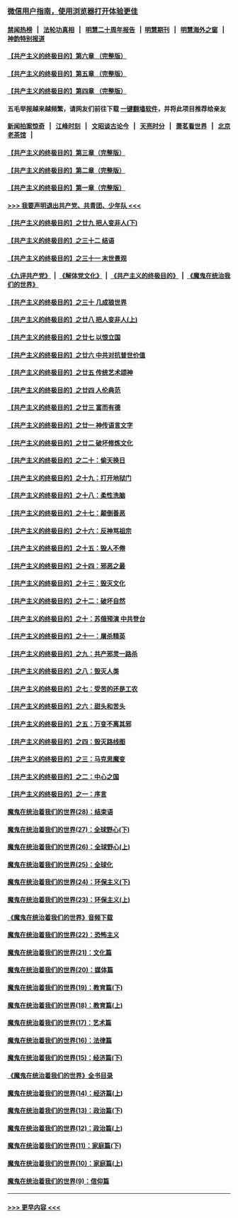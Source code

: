### [微信用户指南，使用浏览器打开体验更佳](https://github.com/gfw-breaker/banned-news1/blob/master/indexes/wechat-guide.md?t=0)
#### [禁闻热榜](热点新闻.md?t=0)  &nbsp;&nbsp;|&nbsp;&nbsp; [法轮功真相](https://github.com/gfw-breaker/truth/blob/master/README.md?t=0) &nbsp;&nbsp;|&nbsp;&nbsp; [明慧二十周年报告](https://github.com/gfw-breaker/mh-reports/blob/master/README.md?t=0) &nbsp;&nbsp;|&nbsp;&nbsp;[明慧期刊](https://github.com/gfw-breaker/mh-qikan) &nbsp;&nbsp;|&nbsp;&nbsp; [明慧海外之窗](https://github.com/gfw-breaker/mh-news/blob/master/README.md?t=0) &nbsp;&nbsp;|&nbsp;&nbsp; [神韵特别报道](https://github.com/gfw-breaker/mh-news/blob/master/shenyun.md?t=0)
#### [【共产主义的终极目的】第六章 （完整版）](../pages/nsc422/n11428913.md?t=02111155) 
#### [【共产主义的终极目的】第五章 （完整版）](../pages/nsc422/n11428912.md?t=02111155) 
#### [【共产主义的终极目的】第四章 （完整版）](../pages/nsc422/n11428907.md?t=02111155) 
#### 五毛举报越来越频繁，请网友们前往下载 [一键翻墙软件](https://github.com/gfw-breaker/ssr-accounts)，并将此项目推荐给亲友
#### [新闻拍案惊奇](https://github.com/gfw-breaker/banned-news1/blob/master/pages/link4.md) &nbsp;&nbsp;|&nbsp;&nbsp; [江峰时刻](https://github.com/gfw-breaker/banned-news1/blob/master/pages/link4.md) &nbsp;&nbsp;|&nbsp;&nbsp; [文昭谈古论今](https://github.com/gfw-breaker/banned-news1/blob/master/pages/link4.md) &nbsp;&nbsp;|&nbsp;&nbsp; [天亮时分](https://github.com/gfw-breaker/banned-news1/blob/master/pages/link4.md) &nbsp;&nbsp;|&nbsp;&nbsp; [萧茗看世界](https://github.com/gfw-breaker/banned-news1/blob/master/pages/link4.md) &nbsp;&nbsp;|&nbsp;&nbsp; [北京老茶馆](https://github.com/gfw-breaker/banned-news1/blob/master/pages/link4.md) &nbsp;&nbsp;|&nbsp;&nbsp; 
#### [【共产主义的终极目的】第三章（完整版）](../pages/nsc422/n11428848.md?t=02111155) 
#### [【共产主义的终极目的】第二章（完整版）](../pages/nsc422/n11428831.md?t=02111155) 
#### [【共产主义的终极目的】第一章（完整版）](../pages/nsc422/n11417651.md?t=02111155) 
#### [>>> 我要声明退出共产党、共青团、少年队 <<<](https://github.com/begood0513/goodnews/blob/master/quit/letter.md) 
#### [【共产主义的终极目的】之廿九 把人变非人(下)](../pages/nsc422/n11344140.md?t=02111155) 
#### [【共产主义的终极目的】之三十二 结语](../pages/nsc422/n11360535.md?t=02111155) 
#### [【共产主义的终极目的】之三十一 末世景观](../pages/nsc422/n11351129.md?t=02111155) 
#### [《九评共产党》](https://github.com/begood0513/9ping.md/blob/master/README.md) &nbsp;|&nbsp; [《解体党文化》](../../../../jtdwh.md/blob/master/README.md)  &nbsp;|&nbsp; [《共产主义的终极目的》](../../../../gczydzjmd.md/blob/master/README.md) &nbsp;|&nbsp; [《魔鬼在统治我们的世界》](../../../../mgztzwmdsj.md/blob/master/README.md) 
#### [【共产主义的终极目的】之三十 几成狼世界](../pages/nsc422/n11348280.md?t=02111155) 
#### [【共产主义的终极目的】之廿八 把人变非人(上)](../pages/nsc422/n11340492.md?t=02111155) 
#### [【共产主义的终极目的】之廿七 以恨立国](../pages/nsc422/n11336944.md?t=02111155) 
#### [【共产主义的终极目的】之廿六 中共对抗普世价值](../pages/nsc422/n11324785.md?t=02111155) 
#### [【共产主义的终极目的】之廿五 传统艺术颂神](../pages/nsc422/n11296396.md?t=02111155) 
#### [【共产主义的终极目的】之廿四 人伦典范](../pages/nsc422/n11296397.md?t=02111155) 
#### [【共产主义的终极目的】之廿三 富而有德](../pages/nsc422/n11283598.md?t=02111155) 
#### [【共产主义的终极目的】之廿一 神传语言文字](../pages/nsc422/n11263265.md?t=02111155) 
#### [【共产主义的终极目的】之廿二 破坏修炼文化](../pages/nsc422/n11245728.md?t=02111155) 
#### [【共产主义的终极目的】之二十：偷天换日](../pages/nsc422/n11238846.md?t=02111155) 
#### [【共产主义的终极目的】之十九：打开地狱门](../pages/nsc422/n11206376.md?t=02111155) 
#### [【共产主义的终极目的】之十八：柔性洗脑](../pages/nsc422/n11199994.md?t=02111155) 
#### [【共产主义的终极目的】之十七：颠倒善恶](../pages/nsc422/n11179782.md?t=02111155) 
#### [【共产主义的终极目的】之十六：反神骂祖宗](../pages/nsc422/n11166798.md?t=02111155) 
#### [【共产主义的终极目的】之十五：毁人不倦](../pages/nsc422/n11166792.md?t=02111155) 
#### [【共产主义的终极目的】之十四：邪恶之最](../pages/nsc422/n11150249.md?t=02111155) 
#### [【共产主义的终极目的】之十三：毁灭文化](../pages/nsc422/n11135227.md?t=02111155) 
#### [【共产主义的终极目的】之十二：破坏自然](../pages/nsc422/n11135214.md?t=02111155) 
#### [【共产主义的终极目的】之十：苏俄预演 中共登台](../pages/nsc422/n11118424.md?t=02111155) 
#### [【共产主义的终极目的】之十一：屠杀精英](../pages/nsc422/n11118442.md?t=02111155) 
#### [【共产主义的终极目的】之九：共产邪灵一路杀](../pages/nsc422/n11114139.md?t=02111155) 
#### [【共产主义的终极目的】之八：毁灭人类](../pages/nsc422/n11108503.md?t=02111155) 
#### [【共产主义的终极目的】之七：受苦的还是工农](../pages/nsc422/n11101809.md?t=02111155) 
#### [【共产主义的终极目的】之六：甜头和苦头](../pages/nsc422/n11096971.md?t=02111155) 
#### [【共产主义的终极目的】之五：万变不离其邪](../pages/nsc422/n11091285.md?t=02111155) 
#### [【共产主义的终极目的】之四：毁灭路线图](../pages/nsc422/n11086284.md?t=02111155) 
#### [【共产主义的终极目的】之三：马克思魔变](../pages/nsc422/n11061941.md?t=02111155) 
#### [【共产主义的终极目的】之二：中心之国](../pages/nsc422/n11047728.md?t=02111155) 
#### [【共产主义的终极目的】之一：序言](../pages/nsc422/n11086077.md?t=02111155) 
#### [魔鬼在统治着我们的世界(28)：结束语](../pages/nsc422/n10936246.md?t=02111155) 
#### [魔鬼在统治着我们的世界(27)：全球野心(下)](../pages/nsc422/n10928319.md?t=02111155) 
#### [魔鬼在统治着我们的世界(26)：全球野心(上)](../pages/nsc422/n10900318.md?t=02111155) 
#### [魔鬼在统治着我们的世界(25)：全球化](../pages/nsc422/n10788205.md?t=02111155) 
#### [魔鬼在统治着我们的世界(24)：环保主义(下)](../pages/nsc422/n10695307.md?t=02111155) 
#### [魔鬼在统治着我们的世界(23)：环保主义(上)](../pages/nsc422/n10688613.md?t=02111155) 
#### [《魔鬼在统治着我们的世界》音频下载](../pages/nsc422/n10635553.md?t=02111155) 
#### [魔鬼在统治着我们的世界(22)：恐怖主义](../pages/nsc422/n10614727.md?t=02111155) 
#### [魔鬼在统治着我们的世界(21)：文化篇](../pages/nsc422/n10597706.md?t=02111155) 
#### [魔鬼在统治着我们的世界(20)：媒体篇](../pages/nsc422/n10586579.md?t=02111155) 
#### [魔鬼在统治着我们的世界(19)：教育篇(下)](../pages/nsc422/n10564808.md?t=02111155) 
#### [魔鬼在统治着我们的世界(18)：教育篇(上)](../pages/nsc422/n10526970.md?t=02111155) 
#### [魔鬼在统治着我们的世界(17)：艺术篇](../pages/nsc422/n10499093.md?t=02111155) 
#### [魔鬼在统治着我们的世界(16)：法律篇](../pages/nsc422/n10485969.md?t=02111155) 
#### [魔鬼在统治着我们的世界(15)：经济篇(下)](../pages/nsc422/n10469975.md?t=02111155) 
#### [《魔鬼在统治着我们的世界》全书目录](../pages/nsc422/n10464261.md?t=02111155) 
#### [魔鬼在统治着我们的世界(14)：经济篇(上)](../pages/nsc422/n10457370.md?t=02111155) 
#### [魔鬼在统治着我们的世界(13)：政治篇(下)](../pages/nsc422/n10448270.md?t=02111155) 
#### [魔鬼在统治着我们的世界(12)：政治篇(上)](../pages/nsc422/n10444576.md?t=02111155) 
#### [魔鬼在统治着我们的世界(11)：家庭篇(下)](../pages/nsc422/n10440961.md?t=02111155) 
#### [魔鬼在统治着我们的世界(10)：家庭篇(上)](../pages/nsc422/n10435448.md?t=02111155) 
#### [魔鬼在统治着我们的世界(9)：信仰篇](../pages/nsc422/n10432159.md?t=02111155) 

----
#### [ >>> 更早内容 <<< ](../indexes/nsc422-earlier.md)
